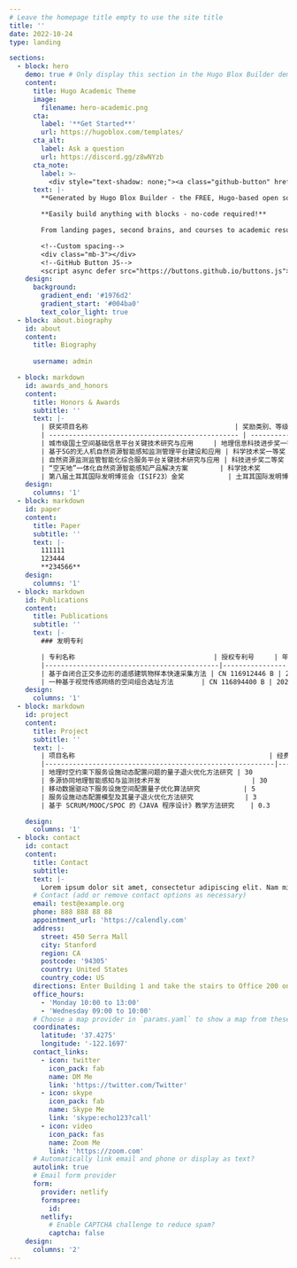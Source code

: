 ```yaml
---
# Leave the homepage title empty to use the site title
title: ''
date: 2022-10-24
type: landing

sections:
  - block: hero
    demo: true # Only display this section in the Hugo Blox Builder demo site
    content:
      title: Hugo Academic Theme
      image:
        filename: hero-academic.png
      cta:
        label: '**Get Started**'
        url: https://hugoblox.com/templates/
      cta_alt:
        label: Ask a question
        url: https://discord.gg/z8wNYzb
      cta_note:
        label: >-
          <div style="text-shadow: none;"><a class="github-button" href="https://github.com/HugoBlox/hugo-blox-builder" data-icon="octicon-star" data-size="large" data-show-count="true" aria-label="Star">Star Hugo Blox Builder</a></div><div style="text-shadow: none;"><a class="github-button" href="https://github.com/HugoBlox/theme-academic-cv" data-icon="octicon-star" data-size="large" data-show-count="true" aria-label="Star">Star the Academic template</a></div>
      text: |-
        **Generated by Hugo Blox Builder - the FREE, Hugo-based open source website builder trusted by 500,000+ sites.**

        **Easily build anything with blocks - no-code required!**

        From landing pages, second brains, and courses to academic resumés, conferences, and tech blogs.

        <!--Custom spacing-->
        <div class="mb-3"></div>
        <!--GitHub Button JS-->
        <script async defer src="https://buttons.github.io/buttons.js"></script>
    design:
      background:
        gradient_end: '#1976d2'
        gradient_start: '#004ba0'
        text_color_light: true
  - block: about.biography
    id: about
    content:
      title: Biography
     
      username: admin

  - block: markdown
    id: awards_and_honors
    content:
      title: Honors & Awards
      subtitle: ''
      text: |-
        | 获奖项目名称                                     | 奖励类别、等级              | 授予单位                  | 获奖时间 | 本人排名 |
        | ------------------------------------------------ | --------------------------- | ------------------------- | -------- | -------- |
        | 城市级国土空间基础信息平台关键技术研究与应用     | 地理信息科技进步奖一等奖   | 中国地理信息产业协会      | 2022     | 5        |
        | 基于5G的无人机自然资源智能感知监测管理平台建设和应用 | 科学技术奖一等奖           | 江苏省土地学会            | 2022     | 4        |
        | 自然资源监测监管智能化综合服务平台关键技术研究与应用 | 科技进步奖二等奖           | 江苏省测绘地理信息学会    | 2022     | 6        |
        | “空天地”一体化自然资源智能感知产品解决方案        | 科学技术奖                 | 江苏省人工智能学会        | 2021     | 3        |
        | 第八届土耳其国际发明博览会（ISIF23）金奖           | 土耳其国际发明博览会金奖   | 土耳其专利商标局          | 2023     | 3        |
    design:
      columns: '1'
  - block: markdown
    id: paper
    content:
      title: Paper
      subtitle: ''
      text: |-
        111111
        123444
        **234566**
    design:
      columns: '1'
  - block: markdown
    id: Publications
    content:
      title: Publications
      subtitle: ''
      text: |-
        ### 发明专利

        | 专利名称                                   | 授权专利号     | 年份 | 授权国家或地区 | 本人排名 | 经济效益（万元） |
        |--------------------------------------------|----------------|------|----------------|----------|------------------|
        | 基于自闭合正交多边形的遥感建筑物样本快速采集方法 | CN 116912446 B | 2023 | 中国           | 1        | 0                |
        | 一种基于视觉传感网络的空间组合选址方法       | CN 116894400 B | 2023 | 中国           | 1        | 0                |
    design:
      columns: '1'
  - block: markdown
    id: project
    content:
      title: Project
      subtitle: ''
      text: |-
        | 项目名称                                                 | 经费（万元） | 合同开始时间 | 合同截止时间 | 本人排名 | 项目来源                                       |
        |----------------------------------------------------------|--------------|--------------|--------------|----------|------------------------------------------------|
        | 地理时空约束下服务设施动态配置问题的量子退火优化方法研究 | 30           | 2023-01      | 2025-12      | 1        | 国家自然科学基金青年科学基金                   |
        | 多源协同地理智能感知与监测技术开发                       | 30           | 2022-06      | 2023-12      | 1        | 江苏省产学研揭榜挂帅项目                       |
        | 移动数据驱动下服务设施空间配置量子优化算法研究           | 5            | 2021-05      | 2022-12      | 1        | 虚拟地理环境教育部重点实验室开发基金项目     |
        | 服务设施动态配置模型及其量子退火优化方法研究             | 3            | 2022-07      | 2024-06      | 1        | 江苏省高等学校基础科学（自然科学）研究面上项目 |
        | 基于 SCRUM/MOOC/SPOC 的《JAVA 程序设计》教学方法研究    | 0.3          | 2022-12      | 2023-12      | 1        | 南京邮电大学校级教改项目                       |

    design:
      columns: '1'
  - block: contact
    id: contact
    content:
      title: Contact
      subtitle:
      text: |-
        Lorem ipsum dolor sit amet, consectetur adipiscing elit. Nam mi diam, venenatis ut magna et, vehicula efficitur enim.
      # Contact (add or remove contact options as necessary)
      email: test@example.org
      phone: 888 888 88 88
      appointment_url: 'https://calendly.com'
      address:
        street: 450 Serra Mall
        city: Stanford
        region: CA
        postcode: '94305'
        country: United States
        country_code: US
      directions: Enter Building 1 and take the stairs to Office 200 on Floor 2
      office_hours:
        - 'Monday 10:00 to 13:00'
        - 'Wednesday 09:00 to 10:00'
      # Choose a map provider in `params.yaml` to show a map from these coordinates
      coordinates:
        latitude: '37.4275'
        longitude: '-122.1697'  
      contact_links:
        - icon: twitter
          icon_pack: fab
          name: DM Me
          link: 'https://twitter.com/Twitter'
        - icon: skype
          icon_pack: fab
          name: Skype Me
          link: 'skype:echo123?call'
        - icon: video
          icon_pack: fas
          name: Zoom Me
          link: 'https://zoom.com'
      # Automatically link email and phone or display as text?
      autolink: true
      # Email form provider
      form:
        provider: netlify
        formspree:
          id:
        netlify:
          # Enable CAPTCHA challenge to reduce spam?
          captcha: false
    design:
      columns: '2'
---
```

